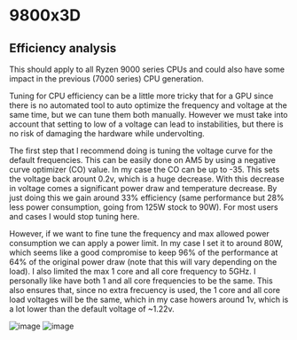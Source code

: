 # 9800x3D

## Efficiency analysis
This should apply to all Ryzen 9000 series CPUs and could also have some impact in the previous (7000 series) CPU generation.

Tuning for CPU efficiency can be a little more tricky that for a GPU since there is no automated tool to auto optimize the frequency and voltage at the same time, but we can tune them both manually. However we must take into account that setting to low of a voltage can lead to instabilities, but there is no risk of damaging the hardware while undervolting.

The first step that I recommend doing is tuning the voltage curve for the default frequencies.
This can be easily done on AM5 by using a negative curve optimizer (CO) value.
In my case the CO can be up to -35. This sets the voltage back arount 0.2v, which is a huge decrease.
With this decrease in voltage comes a significant power draw and temperature decrease.
By just doing this we gain around 33% efficiency (same performance but 28% less power consumption, going from 125W stock to 90W).
For most users and cases I would stop tuning here.

However, if we want to fine tune the frequency and max allowed power consumption we can apply a power limit.
In my case I set it to around 80W, which seems like a good compromise to keep 96% of the performance at 64% of the original power draw (note that this will vary depending on the load).
I also limited the max 1 core and all core frequency to 5GHz.
I personally like have both 1 and all core frequencies to be the same.
This also ensures that, since no extra frecuency is used, the 1 core and all core load voltages will be the same, which in my case howers around 1v, which is a lot lower than the default voltage of ~1.22v.


![image](https://github.com/user-attachments/assets/15c0c42d-c15b-4462-800a-1a2f4718b1d2)
![image](https://github.com/user-attachments/assets/f2f984cb-c2ff-4e06-8467-a738b0a903cd)
